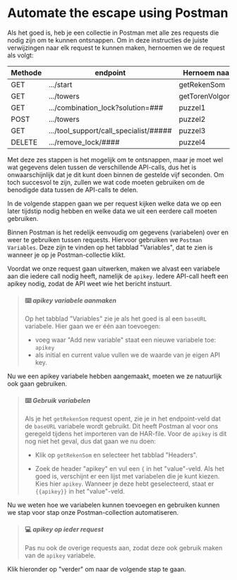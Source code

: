 # Automate the escape using Postman

Als het goed is, heb je een collectie in Postman met alle zes requests die nodig zijn om te kunnen ontsnappen. Om in deze instructies de juiste verwijzingen naar elk request te kunnen maken, hernoemen we de request als volgt:

| Methode | endpoint                               | Hernoem naar:    |
|---------|----------------------------------------|------------------|
| GET     | .../start                              | getRekenSom      |
| GET     | .../towers                             | getTorenVolgorde |
| GET     | .../combination_lock?solution=###      | puzzel1          |
| POST    | .../towers                             | puzzel2          |
| GET     | .../tool_support/call_specialist/##### | puzzel3          |
| DELETE  | .../remove_lock/####                   | puzzel4          |

Met deze zes stappen is het mogelijk om te ontsnappen, maar je moet wel wat gegevens delen tussen de verschillende API-calls, dus het is onwaarschijnlijk dat je dit kunt doen binnen de gestelde vijf seconden. Om toch succesvol te zijn, zullen we wat code moeten gebruiken om de benodigde data tussen de API-calls te delen.

In de volgende stappen gaan we per request kijken welke data we op een later tijdstip nodig hebben en welke data we uit een eerdere call moeten gebruiken.

Binnen Postman is het redelijk eenvoudig om gegevens (variabelen) over en weer te gebruiken tussen requests. Hiervoor gebruiken we `Postman Variables`. Deze zijn te vinden op het tabblad "Variables", dat te zien is wanneer je op je Postman-collectie klikt.

Voordat we onze request gaan uitwerken, maken we alvast een variabele aan die iedere call nodig heeft, namelijk de `apikey`. Iedere API-call heeft een apikey nodig, zodat de API weet wie het bericht instuurt.

> #### :keyboard: ***apikey variabele aanmaken***
> 
> Op het tabblad "Variables" zie je als het goed is al een `baseURL` variabele. Hier gaan we er één aan toevoegen: 
> 
> - voeg waar "Add new variable" staat een nieuwe variabele toe: `apikey`
> - als initial en current value vullen we de waarde van je eigen API key.

Nu we een apikey variabele hebben aangemaakt,  moeten we ze natuurlijk ook gaan gebruiken. 

> #### :keyboard: ***Gebruik variabelen***
> 
> Als je het `getRekenSom` request opent, zie je in het endpoint-veld dat de `baseURL` variabele wordt gebruikt. Dit heeft Postman al voor ons geregeld tijdens het importeren van de HAR-file. Voor de `apikey` is dit nog niet het geval, dus dat gaan we nu doen:
> 
> - Klik op `getRekenSom` en selecteer het tabblad "Headers".
> 
> - Zoek de header "apikey" en vul een `{` in het "value"-veld. Als het goed is, verschijnt er een lijst met variabelen die je kunt kiezen. Kies hier `apikey`. Wanneer je deze hebt geselecteerd, staat er `{{apikey}}` in het "value"-veld.

Nu we weten hoe we variabelen kunnen toevoegen en gebruiken kunnen we stap voor stap onze Postman-collection automatiseren.

> #### :computer:  ***apikey op ieder request***
> 
> Pas nu ook de overige requests aan, zodat deze ook gebruik maken van de `apikey` variabele.

Klik hieronder op "verder" om naar de volgende stap te gaan.
